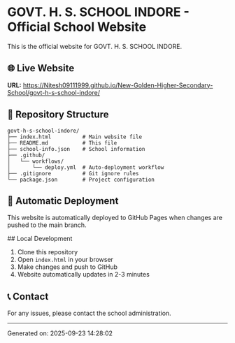 # GOVT. H. S. SCHOOL INDORE - Official School Website

This is the official website for GOVT. H. S. SCHOOL INDORE.

## 🌐 Live Website
**URL:** https://Nitesh09111999.github.io/New-Golden-Higher-Secondary-School/govt-h-s-school-indore/

## 📁 Repository Structure
```
govt-h-s-school-indore/
├── index.html          # Main website file
├── README.md           # This file
├── school-info.json    # School information
├── .github/
│   └── workflows/
│       └── deploy.yml  # Auto-deployment workflow
├── .gitignore          # Git ignore rules
└── package.json        # Project configuration
```

## 🚀 Automatic Deployment
This website is automatically deployed to GitHub Pages when changes are pushed to the main branch.

##️ Local Development
1. Clone this repository
2. Open `index.html` in your browser
3. Make changes and push to GitHub
4. Website automatically updates in 2-3 minutes

## 📞 Contact
For any issues, please contact the school administration.

---
Generated on: 2025-09-23 14:28:02
